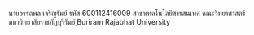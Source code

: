 นายอรรถพล เจริญรัมย์
รหัส 600112416009
สาขาเทคโนโลยีสารสนเทศ
คณะวิทยาศาสตร์
มหาวิทยาลัยราชภัฏบุรีรัมย์
ฺBuriram Rajabhat University